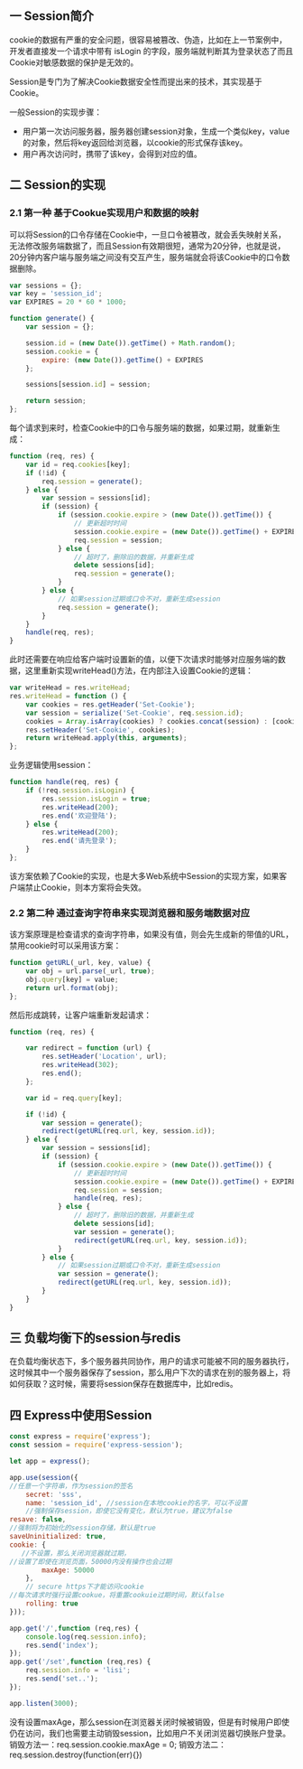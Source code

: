 ##  一 Session简介

cookie的数据有严重的安全问题，很容易被篡改、伪造，比如在上一节案例中，开发者直接发一个请求中带有 isLogin 的字段，服务端就判断其为登录状态了而且Cookie对敏感数据的保护是无效的。  

Session是专门为了解决Cookie数据安全性而提出来的技术，其实现基于Cookie。  

一般Session的实现步骤：
- 用户第一次访问服务器，服务器创建session对象，生成一个类似key，value的对象，然后将key返回给浏览器，以cookie的形式保存该key。
- 用户再次访问时，携带了该key，会得到对应的值。

## 二 Session的实现

### 2.1 第一种 基于Cookue实现用户和数据的映射

可以将Session的口令存储在Cookie中，一旦口令被篡改，就会丢失映射关系，无法修改服务端数据了，而且Session有效期很短，通常为20分钟，也就是说，20分钟内客户端与服务端之间没有交互产生，服务端就会将该Cookie中的口令数据删除。  

```js
var sessions = {};
var key = 'session_id';
var EXPIRES = 20 * 60 * 1000;

function generate() {
    var session = {};

    session.id = (new Date()).getTime() + Math.random();
    session.cookie = {
        expire: (new Date()).getTime() + EXPIRES
    };

    sessions[session.id] = session;

    return session;
};
```

每个请求到来时，检查Cookie中的口令与服务端的数据，如果过期，就重新生成：
```js
function (req, res) {
    var id = req.cookies[key];
    if (!id) {
        req.session = generate();
    } else {
        var session = sessions[id];
        if (session) {
            if (session.cookie.expire > (new Date()).getTime()) {
                // 更新超时时间
                session.cookie.expire = (new Date()).getTime() + EXPIRES;
                req.session = session;
            } else {
                // 超时了，删除旧的数据，并重新生成
                delete sessions[id];
                req.session = generate();
            }
        } else {
            // 如果session过期或口令不对，重新生成session
            req.session = generate();
        }
    }
    handle(req, res);
}
```

此时还需要在响应给客户端时设置新的值，以便下次请求时能够对应服务端的数据，这里重新实现writeHead()方法，在内部注入设置Cookie的逻辑：
```js
var writeHead = res.writeHead;
res.writeHead = function () {
    var cookies = res.getHeader('Set-Cookie');
    var session = serialize('Set-Cookie', req.session.id);
    cookies = Array.isArray(cookies) ? cookies.concat(session) : [cookies, session];
    res.setHeader('Set-Cookie', cookies);
    return writeHead.apply(this, arguments);
};
```

业务逻辑使用session：
```js
function handle(req, res) {
    if (!req.session.isLogin) {
        res.session.isLogin = true;
        res.writeHead(200);
        res.end('欢迎登陆');
    } else {
        res.writeHead(200);
        res.end('请先登录');
    }
};
```

该方案依赖了Cookie的实现，也是大多Web系统中Session的实现方案，如果客户端禁止Cookie，则本方案将会失效。

### 2.2 第二种 通过查询字符串来实现浏览器和服务端数据对应

该方案原理是检查请求的查询字符串，如果没有值，则会先生成新的带值的URL，禁用cookie时可以采用该方案：
```js
function getURL(_url, key, value) {
    var obj = url.parse(_url, true);
    obj.query[key] = value;
    return url.format(obj);
};
```
然后形成跳转，让客户端重新发起请求：
```js
function (req, res) {

    var redirect = function (url) {
        res.setHeader('Location', url);
        res.writeHead(302);
        res.end();
    };

    var id = req.query[key];

    if (!id) {
        var session = generate();
        redirect(getURL(req.url, key, session.id));
    } else {
        var session = sessions[id];
        if (session) {
            if (session.cookie.expire > (new Date()).getTime()) {
                // 更新超时时间
                session.cookie.expire = (new Date()).getTime() + EXPIRES;
                req.session = session;
                handle(req, res);
            } else {
                // 超时了，删除旧的数据，并重新生成
                delete sessions[id];
                var session = generate();
                redirect(getURL(req.url, key, session.id));
            }
        } else {
            // 如果session过期或口令不对，重新生成session
            var session = generate();
            redirect(getURL(req.url, key, session.id));
        }
    }
}
```


## 三 负载均衡下的session与redis

在负载均衡状态下，多个服务器共同协作，用户的请求可能被不同的服务器执行，这时候其中一个服务器保存了session，那么用户下次的请求在别的服务器上，将如何获取？这时候，需要将session保存在数据库中，比如redis。

## 四 Express中使用Session

```JavaScript
const express = require('express');
const session = require('express-session');

let app = express();

app.use(session({
//任意一个字符串，作为session的签名
    secret: 'sss',  
    name: 'session_id', //session在本地cookie的名字，可以不设置
    //强制保存session，即使它没有变化，默认为true，建议为false
resave: false,  
//强制将为初始化的session存储，默认是true
saveUninitialized: true,    
cookie: {
   //不设置，那么关闭浏览器就过期，
//设置了即使在浏览页面，50000内没有操作也会过期
        maxAge: 50000
    },
    // secure https下才能访问cookie
//每次请求时强行设置cookue，将重置cookuie过期时间，默认false
    rolling: true   
}));

app.get('/',function (req,res) {
    console.log(req.session.info);
    res.send('index');
});
app.get('/set',function (req,res) {
    req.session.info = 'lisi';
    res.send('set..');
});

app.listen(3000);
```

没有设置maxAge，那么session在浏览器关闭时候被销毁，但是有时候用户即使仍在访问，我们也需要主动销毁session，比如用户不关闭浏览器切换账户登录。
销毁方法一：req.session.cookie.maxAge = 0;
销毁方法二：req.session.destroy(function(err){})

